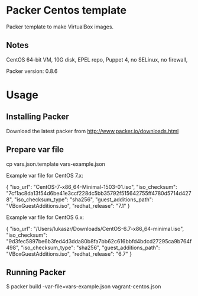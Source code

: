 Packer Centos template
==============

Packer template to make VirtualBox images.

Notes
-----
CentOS 64-bit VM, 10G disk, EPEL repo, Puppet 4, no SELinux, no firewall,

Packer version: 0.8.6

Usage
=====

Installing Packer
-----------------

Download the latest packer from http://www.packer.io/downloads.html

Prepare var file
----------------------

cp vars.json.template vars-example.json

Example var file for CentOS 7.x:

  {
    "iso_url": "CentOS-7-x86_64-Minimal-1503-01.iso",
    "iso_checksum": "7cf1ac8da13f54d6be41e3ccf228dc5bb35792f515642755ff4780d5714d4278",
    "iso_checksum_type": "sha256",
    "guest_additions_path": "VBoxGuestAdditions.iso",
    "redhat_release": "7.1"
  }

Example var file for CentOS 6.x:

  {
    "iso_url": "/Users/lukaszr/Downloads/CentOS-6.7-x86_64-minimal.iso",
    "iso_checksum": "9d3fec5897be6b3fed4d3dda80b8fa7bb62c616bbfd4bdcd27295ca9b764f498",
    "iso_checksum_type": "sha256",
    "guest_additions_path": "VBoxGuestAdditions.iso",
    "redhat_release": "6.7"
  }


Running Packer
--------------

$ packer build -var-file=vars-example.json vagrant-centos.json 
